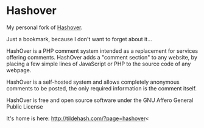 # Hashover

My personal fork of [Hashover](http://tildehash.com/?page=hashover).

Just a bookmark, because I don't want to forget about it...

HashOver is a PHP comment system intended as a replacement for services offering comments. HashOver adds a "comment section" to any website, by placing a few simple lines of JavaScript or PHP to the source code of any webpage.

HashOver is a self-hosted system and allows completely anonymous comments to be posted, the only required information is the comment itself.

HashOver is free and open source software under the GNU Affero General Public License

It's home is here: <http://tildehash.com/?page=hashover><
